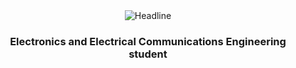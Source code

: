 
<div align=center>
        <img src="https://readme-typing-svg.herokuapp.com?color=%236FDA44&size=32&center=true&vCenter=true&width=600&height=50&lines=Hi+There+I'm+Youssef+%F0%9F%91%8B;EECE+Student;" alt="Headline" />
    </div>

<h3 align="center">Electronics and Electrical Communications Engineering student</h3>
